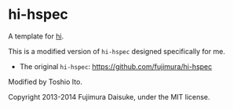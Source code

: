 hi-hspec
=================

A template for [hi](https://github.com/fujimura/hi).

This is a modified version of `hi-hspec` designed specifically for me.

* The original `hi-hspec`: https://github.com/fujimura/hi-hspec

Modified by Toshio Ito.

Copyright 2013-2014 Fujimura Daisuke, under the MIT license.
